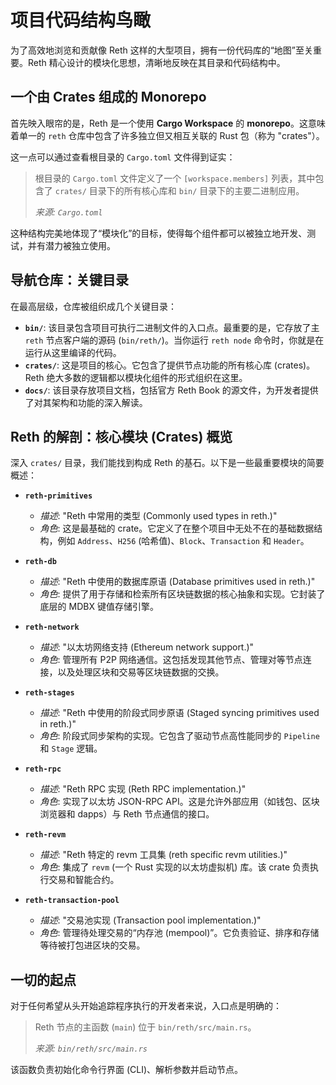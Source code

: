 # 项目代码结构鸟瞰

为了高效地浏览和贡献像 Reth 这样的大型项目，拥有一份代码库的“地图”至关重要。Reth 精心设计的模块化思想，清晰地反映在其目录和代码结构中。

## 一个由 Crates 组成的 Monorepo

首先映入眼帘的是，Reth 是一个使用 **Cargo Workspace** 的 **monorepo**。这意味着单一的 `reth` 仓库中包含了许多独立但又相互关联的 Rust 包（称为 "crates"）。

这一点可以通过查看根目录的 `Cargo.toml` 文件得到证实：

> 根目录的 `Cargo.toml` 文件定义了一个 `[workspace.members]` 列表，其中包含了 `crates/` 目录下的所有核心库和 `bin/` 目录下的主要二进制应用。
>
> *来源: `Cargo.toml`*

这种结构完美地体现了“模块化”的目标，使得每个组件都可以被独立地开发、测试，并有潜力被独立使用。

## 导航仓库：关键目录

在最高层级，仓库被组织成几个关键目录：

- **`bin/`**: 该目录包含项目可执行二进制文件的入口点。最重要的是，它存放了主 `reth` 节点客户端的源码 (`bin/reth/`)。当你运行 `reth node` 命令时，你就是在运行从这里编译的代码。
- **`crates/`**: 这是项目的核心。它包含了提供节点功能的所有核心库 (crates)。Reth 绝大多数的逻辑都以模块化组件的形式组织在这里。
- **`docs/`**: 该目录存放项目文档，包括官方 Reth Book 的源文件，为开发者提供了对其架构和功能的深入解读。

## Reth 的解剖：核心模块 (Crates) 概览

深入 `crates/` 目录，我们能找到构成 Reth 的基石。以下是一些最重要模块的简要概述：

- **`reth-primitives`**
  - *描述*: "Reth 中常用的类型 (Commonly used types in reth.)"
  - *角色*: 这是最基础的 crate。它定义了在整个项目中无处不在的基础数据结构，例如 `Address`、`H256` (哈希值)、`Block`、`Transaction` 和 `Header`。

- **`reth-db`**
  - *描述*: "Reth 中使用的数据库原语 (Database primitives used in reth.)"
  - *角色*: 提供了用于存储和检索所有区块链数据的核心抽象和实现。它封装了底层的 MDBX 键值存储引擎。

- **`reth-network`**
  - *描述*: "以太坊网络支持 (Ethereum network support.)"
  - *角色*: 管理所有 P2P 网络通信。这包括发现其他节点、管理对等节点连接，以及处理区块和交易等区块链数据的交换。

- **`reth-stages`**
  - *描述*: "Reth 中使用的阶段式同步原语 (Staged syncing primitives used in reth.)"
  - *角色*: 阶段式同步架构的实现。它包含了驱动节点高性能同步的 `Pipeline` 和 `Stage` 逻辑。

- **`reth-rpc`**
  - *描述*: "Reth RPC 实现 (Reth RPC implementation.)"
  - *角色*: 实现了以太坊 JSON-RPC API。这是允许外部应用（如钱包、区块浏览器和 dapps）与 Reth 节点通信的接口。

- **`reth-revm`**
  - *描述*: "Reth 特定的 revm 工具集 (reth specific revm utilities.)"
  - *角色*: 集成了 `revm` (一个 Rust 实现的以太坊虚拟机) 库。该 crate 负责执行交易和智能合约。

- **`reth-transaction-pool`**
  - *描述*: "交易池实现 (Transaction pool implementation.)"
  - *角色*: 管理待处理交易的“内存池 (mempool)”。它负责验证、排序和存储等待被打包进区块的交易。

## 一切的起点

对于任何希望从头开始追踪程序执行的开发者来说，入口点是明确的：

> Reth 节点的主函数 (`main`) 位于 `bin/reth/src/main.rs`。
>
> *来源: `bin/reth/src/main.rs`*

该函数负责初始化命令行界面 (CLI)、解析参数并启动节点。